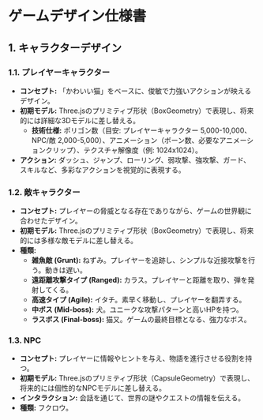 # ゲームデザイン仕様書

## 1. キャラクターデザイン

### 1.1. プレイヤーキャラクター

- **コンセプト:** 「かわいい猫」をベースに、俊敏で力強いアクションが映えるデザイン。
- **初期モデル:** Three.jsのプリミティブ形状（BoxGeometry）で表現し、将来的には詳細な3Dモデルに差し替える。
  - **技術仕様:** ポリゴン数（目安: プレイヤーキャラクター 5,000-10,000、NPC/敵 2,000-5,000）、アニメーション（ボーン数、必要なアニメーションクリップ）、テクスチャ解像度（例: 1024x1024）。
- **アクション:** ダッシュ、ジャンプ、ローリング、弱攻撃、強攻撃、ガード、スキルなど、多彩なアクションを視覚的に表現する。

### 1.2. 敵キャラクター

- **コンセプト:** プレイヤーの脅威となる存在でありながら、ゲームの世界観に合わせたデザイン。
- **初期モデル:** Three.jsのプリミティブ形状（BoxGeometry）で表現し、将来的には多様な敵モデルに差し替える。
- **種類:**
  - **雑魚敵 (Grunt):** ねずみ。プレイヤーを追跡し、シンプルな近接攻撃を行う。動きは遅い。
  - **遠距離攻撃タイプ (Ranged):** カラス。プレイヤーと距離を取り、弾を発射してくる。
  - **高速タイプ (Agile):** イタチ。素早く移動し、プレイヤーを翻弄する。
  - **中ボス (Mid-boss):** 犬。ユニークな攻撃パターンと高いHPを持つ。
  - **ラスボス (Final-boss):** 猫又。ゲームの最終目標となる、強力なボス。

### 1.3. NPC

- **コンセプト:** プレイヤーに情報やヒントを与え、物語を進行させる役割を持つ。
- **初期モデル:** Three.jsのプリミティブ形状（CapsuleGeometry）で表現し、将来的には個性的なNPCモデルに差し替える。
- **インタラクション:** 会話を通じて、世界の謎やクエストの情報を伝える。
- **種類:** フクロウ。
